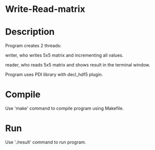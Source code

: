 # Write-Read-matrix

Description
===

Program creates 2 threads:

writer, who writes 5x5 matrix and incrementing all values.

reader, who reads 5x5 matrix and shows result in the terminal window.

Program uses PDI library with decl_hdf5 plugin.


Compile
===
Use 'make' command to compile program using Makefile.

Run
===
Use './result' command to run program. 
